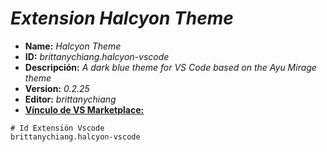 <!-- Autor: Daniel Benjamin Perez Morales -->
<!-- GitHub: https://github.com/DanielBenjaminPerezMoralesDev13 -->
<!-- GitLab: https://gitlab.com/DanielBenjaminPerezMoralesDev13 -->
<!-- Correo electrónico: danielperezdev@proton.me -->

# ***Extension Halcyon Theme***

- **Name:** *Halcyon Theme*
- **ID:** *brittanychiang.halcyon-vscode*
- **Descripción:** *A dark blue theme for VS Code based on the Ayu Mirage theme*
- **Version:** *0.2.25*
- **Editor:** *brittanychiang*
- **[Vínculo de VS Marketplace:](https://marketplace.visualstudio.com/items?itemName=brittanychiang.halcyon-vscode "https://marketplace.visualstudio.com/items?itemName=brittanychiang.halcyon-vscode")**

```plaintext
# Id Extensión Vscode
brittanychiang.halcyon-vscode
```
